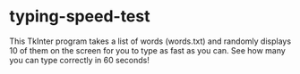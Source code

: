 # typing-speed-test
This TkInter program takes a list of words (words.txt) and randomly displays 10 of them on the screen for you to type as fast as you can. See how many you can type correctly in 60 seconds! 
